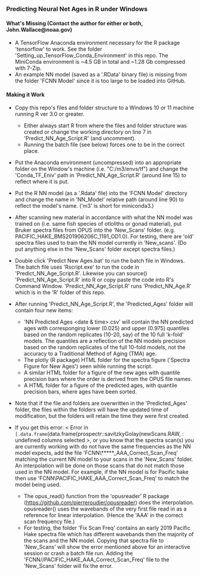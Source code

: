 <h3 >Predicting Neural Net Ages in R under Windows </h3>

<h4> What's Missing (Contact the author for either or both, John.Wallace@noaa.gov)</h4>
  
- A TensorFlow Anaconda environment necessary for the R package 'tensorflow' to work. See the folder 'Setting_up_TensorFlow_Conda_Environment' in this repo. The MiniConda environment is ~4.5 GB in total and ~1.28 Gb compressed with 7-Zip.
- An example NN model (saved as a '.RData' binary file) is missing from the folder 'FCNN Model' since it is too large to be loaded into GitHub.
  
<h4> Making it Work </h4>

- Copy this repo's files and folder structure to a Windows 10 or 11 machine running R ver 3.0 or greater.
  - Either always start R from where the files and folder structure was created or change the working directory on line 7 in 'Predict_NN_Age_Script.R' (and uncomment).
  - Running the batch file (see below) forces one to be in the correct place.
- Put the Anaconda environment (uncompressed) into an appropriate folder on the Window's machine (i.e. "C:/m3/envs/tf") and change the 'Conda_TF_Eniv' path in 'Predict_NN_Age_Script.R' (around line 15) to reflect where it is put.
- Put the R NN model (as a '.Rdata' file) into the 'FCNN Model' directory and change the name in 'NN_Model' relative path (around line 90) to reflect the model's name. ('m3' is short for miniconda3.)
- After scanning new material in accordance with what the NN model was trained on (i.e. same fish species of otloliths or gonad material), put Bruker spectra files from OPUS into the 'New_Scans' folder. (e.g. PACIFIC_HAKE_BMS201906206C_1191_OD1.0). For testing, there are 'old' spectra files used to train the NN model currently in 'New_scans'.  (Do put anything else in the 'New_Scans' folder except spectra files.)
- Double click 'Predict New Ages.bat' to run the batch file in Windows. The batch file uses 'Rscript.exe' to run the code in 'Predict_NN_Age_Script.R'. Likewise you can source() 'Predict_NN_Age_Script.R' into R or copy paste the code into R's Command Window. 'Predict_NN_Age_Script.R' runs 'Predict_NN_Age.R' which is in the 'R' folder of this repo.
- After running 'Predict_NN_Age_Script.R', the 'Predicted_Ages' folder will contain four new items:
  - 'NN Predicted Ages <date & time>.csv' will contain the NN predicted ages with corresponging lower (0.025) and upper (0.975) quantiles based on the random replicates (10-20, say) of the 10 full 'k-fold' models. The quantiles are a reflection of the NN models precision based on the random replicates of the full 10-fold models, not the accuracy to a Traditional Method of Aging (TMA) age.
  - The plotly (R package) HTML folder for the spectra figure ('Spectra Figure for New Ages') seen while running the script.
  - A similar HTML folder for a figure of the new ages with quantile precision bars where the order is derived from the OPUS file names.
  - A HTML folder for a figure of the predicted ages, with quantile precision bars, where ages have been sorted.
- Note that if the file and folders are overwritten in the 'Predicted_Ages' folder, the files within the folders will have the updated time of modification, but the folders will retain the time they were first created.

- If you get this error: < Error in `[.data.frame`(data.frame(prospectr::savitzkyGolay(newScans.RAW, : undefined columns selected >, or you know that the spectra scan(s) you are currently working with do not have the same frequencies as the NN model expects, add the file 'FCNN\\*****_AAA_Correct_Scan_Freq' matching the current NN model to your scans in the 'New_Scans' folder. An interpolation will be done on those scans that do not match those used in the NN model. For example, if the NN model is for Pacific hake then use 'FCNN\PACIFIC_HAKE_AAA_Correct_Scan_Freq' to match the model being used.
  - The opus_read() function from the 'opusreader' R package (https://github.com/pierreroudier/opusreader) does the interpolation. opusreader() uses the wavebands of the very first file read in as a reference for linear interpolation. (Hence the 'AAA' in the correct scan frequency file.)
  - For testing, the folder 'Fix Scan Freq' contains an early 2019 Pacific Hake spectra file which has different wavebands then the majority of the scans and the NN model. Copying that spectra file to 'New_Scans' will show the error mentioned above for an interactive session or crash a batch file run. Adding the 'FCNN//PACIFIC_HAKE_AAA_Correct_Scan_Freq' file to the 'New_Scans' folder will fix the error.
